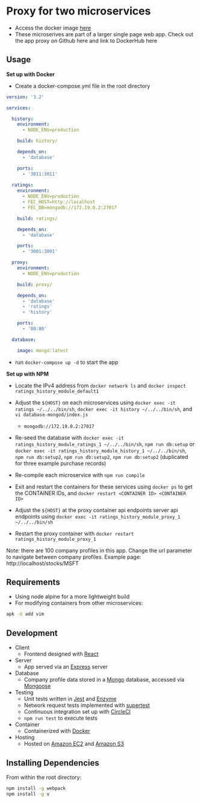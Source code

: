 # Proxy for two microservices

* Access the docker image [here]()
* These microserives are part of a larger single page web app. Check out the app proxy on Github here and link to DockerHub here

## Usage

**Set up with Docker**

* Create a docker-compose.yml file in the root directory
```yaml
version: '3.2'

services:

  history: 
    environment:
      - NODE_ENV=production

    build: history/

    depends_on:
      - 'database'

    ports:
      - '3011:3011'
    
  ratings: 
    environment:
      - NODE_ENV=production
      - FEC_HOST=http://localhost
      - FEC_DB=mongodb://172.19.0.2:27017

    build: ratings/

    depends_on:
      - 'database'

    ports:
      - '3001:3001'

  proxy: 
    environment:
      - NODE_ENV=production

    build: proxy/

    depends_on:
      - 'database'
      - 'ratings'
      - 'history'

    ports:
      - '80:80'

  database:

    image: mongo:latest
```

* run `docker-compose up -d` to start the app

**Set up with NPM**

* Locate the IPv4 address from `docker network ls` and `docker inspect ratings_history_module_default1`

* Adjust the `${HOST}` on each microservices using `docker exec -it ratings ~/../../bin/sh`,
`docker exec -it history ~/../../bin/sh`, and `vi database-mongod/index.js`
  * `mongodb://172.19.0.2:27017`

* Re-seed the database with `docker exec -it ratings_history_module_ratings_1 ~/../../bin/sh`, `npm run db:setup` or `docker exec -it ratings_history_module_history_1 ~/../../bin/sh`, `npm run db:setup2`, `npm run db:setup2`, `npm run db:setup2` (duplicated for three example purchase records)

* Re-compile each microservice with `npm run compile`

* Exit and restart the containers for these services using `docker ps` to get the CONTAINER IDs, and `docker restart <CONTAINER ID> <CONTAINER ID>`

* Adjust the `${HOST}` at the proxy container api endpoints server api endpoints using `docker exec -it ratings_history_module_proxy_1 ~/../../bin/sh`

* Restart the proxy container with `docker restart ratings_history_module_proxy_1`

Note: there are 100 company profiles in this app. Change the url parameter to navigate between company profiles. Example page: http://localhost/stocks/MSFT

## Requirements

* Using node alpine for a more lightweight build
* For modifying containers from other microservices:
```sh
apk -U add vim
```

## Development
- Client
  - Frontend designed with [React](https://reactjs.org/)
- Server
  - App served via an [Express](https://expressjs.com/) server
- Database
  - Company profile data stored in a [Mongo](https://www.mongodb.com/) database, accessed via [Mongoose](https://mongoosejs.com/)
- Testing
  - Unit tests written in [Jest](https://jestjs.io/) and [Enzyme](https://airbnb.io/enzyme/)
  - Network request tests implemented with [supertest](https://www.npmjs.com/package/supertest)
  - Continuous integration set up with [CircleCI](https://circleci.com/)
  - `npm run test` to execute tests
- Container
  - Containerized with [Docker](https://www.docker.com/)
- Hosting
  - Hosted on [Amazon EC2](https://aws.amazon.com/ec2/) and [Amazon S3](https://aws.amazon.com/s3/)

## Installing Dependencies

From within the root directory:
```sh
npm install -g webpack
npm install -g v
```
